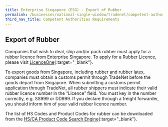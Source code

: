 ```yaml
---
title: Enterprise Singapore (ESG) - Export of Rubber
permalink: /businesses/national-single-window/tradenet/competent-authorities-requirements/ESG-Rubber/
third_nav_title: Competent Authorities Requirements
---
```

## Export of Rubber

Companies that wish to deal, ship and/or pack rubber must apply for a rubber licence from Enterprise Singapore. To apply for a Rubber Licence, please visit [LicenceOne](https://licence1.business.gov.sg/feportal/web/frontier/home){:target="_blank"}.

To export goods from Singapore, including rubber and rubber latex, companies must obtain a customs permit through TradeNet before the goods depart from Singapore. When submitting a customs permit application through TradeNet, all rubber shippers must indicate their valid rubber licence number in the “Licence” field. You must key in the number correctly, e.g. SS999 or DD999. If you declare through a freight forwarder, you should inform him of your valid rubber licence number.

The list of HS Codes and Product Codes for rubber can be downloaded from the [HS/CA Product Code Search Engine](https://www.tradenet.gov.sg/tradenet/portlets/search/searchHSCA/searchInitHSCA.do){:target="_blank"}.
